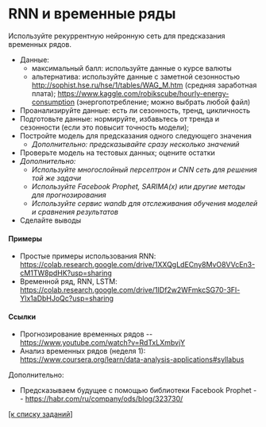 # RNN и временные ряды

Используйте рекуррентную нейронную сеть для предсказания временных рядов.
  - Данные:
    - максимальный балл: используйте данные о курсе валюты
    - альтернатива: используйте данные с заметной сезонностью http://sophist.hse.ru/hse/1/tables/WAG_M.htm (средняя заработная плата); https://www.kaggle.com/robikscube/hourly-energy-consumption (энергопотребление; можно выбрать любой файл)
  - Проанализируйте данные: есть ли сезонность, тренд, цикличность
  - Подготовьте данные: нормируйте, избавьтесь от тренда и сезонности (если это повысит точность модели);
  - Постройте модель для предсказания одного следующего значения
    - *Дополнительно: предсказывайте сразу несколько значений*
  - Проверьте модель на тестовых данных; оцените остатки
  - *Дополнительно:*
    - *Используйте многослойный персептрон и CNN сеть для решения той же задачи*
    - *Используйте Facebook Prophet, SARIMA(x) или другие методы для прогнозирования*
    - *Используйте сервис wandb для отслеживания обучения моделей и сравнения результатов*
  - Сделайте выводы

#### Примеры
- Простые примеры использования RNN: https://colab.research.google.com/drive/1XXQgLdECny8MvO8VVcEn3-cM1TW8pdHK?usp=sharing
- Временной ряд, RNN, LSTM: https://colab.research.google.com/drive/1IDf2w2WFmkcSG70-3Fl-Ylx1aDbHJoQc?usp=sharing


#### Ссылки
- Прогнозирование временных рядов -- https://www.youtube.com/watch?v=RdTxLXmbvjY
- Анализ временных рядов (неделя 1): https://www.coursera.org/learn/data-analysis-applications#syllabus


Дополнительно:
- Предсказываем будущее с помощью библиотеки Facebook Prophet -- https://habr.com/ru/company/ods/blog/323730/



[ [к списку заданий] ](https://github.com/ivtipm/ML/blob/main/tasks/tasks.md)
